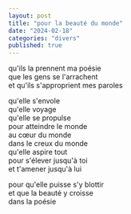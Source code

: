 ```yaml
---
layout: post
title: "pour la beauté du monde"
date: "2024-02-18"
categories: "divers"
published: true
---
```


qu'ils la prennent ma poésie  
que les gens se l'arrachent  
et qu'ils s'approprient mes paroles  

qu'elle s'envole  
qu'elle voyage  
qu'elle se propulse  
pour atteindre le monde  
au cœur du monde  
dans le creux du monde  
qu'elle aspire tout  
pour s'élever jusqu'à toi  
et t'amener jusqu'à lui  

pour qu'elle puisse s'y blottir  
et que la beauté y croisse  
dans la poésie  
